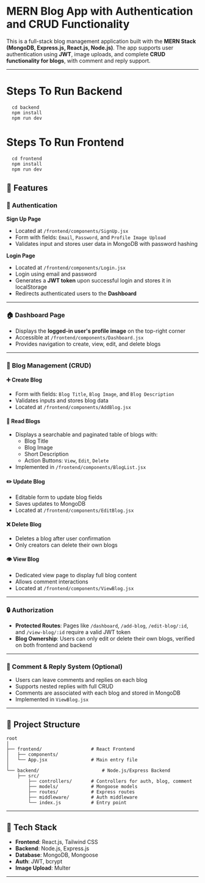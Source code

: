 # MERN Blog App with Authentication and CRUD Functionality

This is a full-stack blog management application built with the **MERN Stack (MongoDB, Express.js, React.js, Node.js)**. The app supports user authentication using **JWT**, image uploads, and complete **CRUD functionality for blogs**, with comment and reply support.

---

# Steps To Run Backend

```
  cd backend
  npm install
  npm run dev
```

# Steps To Run Frontend

```
  cd frontend
  npm install
  npm run dev
```

## 🚀 Features

### 🔐 Authentication

**Sign Up Page**

- Located at `/frontend/components/SignUp.jsx`
- Form with fields: `Email`, `Password`, and `Profile Image Upload`
- Validates input and stores user data in MongoDB with password hashing

**Login Page**

- Located at `/frontend/components/Login.jsx`
- Login using email and password
- Generates a **JWT token** upon successful login and stores it in localStorage
- Redirects authenticated users to the **Dashboard**

---

### 🏠 Dashboard Page

- Displays the **logged-in user's profile image** on the top-right corner
- Accessible at `/frontend/components/Dashboard.jsx`
- Provides navigation to create, view, edit, and delete blogs

---

### 📄 Blog Management (CRUD)

#### ➕ Create Blog

- Form with fields: `Blog Title`, `Blog Image`, and `Blog Description`
- Validates inputs and stores blog data
- Located at `/frontend/components/AddBlog.jsx`

#### 📃 Read Blogs

- Displays a searchable and paginated table of blogs with:
  - Blog Title
  - Blog Image
  - Short Description
  - Action Buttons: `View`, `Edit`, `Delete`
- Implemented in `/frontend/components/BlogList.jsx`

#### ✏️ Update Blog

- Editable form to update blog fields
- Saves updates to MongoDB
- Located at `/frontend/components/EditBlog.jsx`

#### ❌ Delete Blog

- Deletes a blog after user confirmation
- Only creators can delete their own blogs

#### 👁️ View Blog

- Dedicated view page to display full blog content
- Allows comment interactions
- Located at `/frontend/components/ViewBlog.jsx`

---

### 🔒 Authorization

- **Protected Routes**: Pages like `/dashboard`, `/add-blog`, `/edit-blog/:id`, and `/view-blog/:id` require a valid JWT token
- **Blog Ownership**: Users can only edit or delete their own blogs, verified on both frontend and backend

---

### 💬 Comment & Reply System (Optional)

- Users can leave comments and replies on each blog
- Supports nested replies with full CRUD
- Comments are associated with each blog and stored in MongoDB
- Implemented in `ViewBlog.jsx`

---

## 📆 Project Structure

```
root
│
├── frontend/                  # React Frontend              
│   ├── components/            
│   └── App.jsx                # Main entry file
│
└── backend/                       # Node.js/Express Backend
    ├── src/  
        ├── controllers/       # Controllers for auth, blog, comment
        ├── models/            # Mongoose models
        ├── routes/            # Express routes
        ├── middleware/        # Auth middleware
        └── index.js           # Entry point
```

---

## 📆 Tech Stack

- **Frontend**: React.js, Tailwind CSS
- **Backend**: Node.js, Express.js
- **Database**: MongoDB, Mongoose
- **Auth**: JWT, bcrypt
- **Image Upload**: Multer

---
